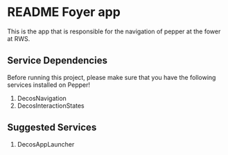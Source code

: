 # README Foyer app #
This is the app that is responsible for the navigation of pepper at the fower at RWS.   

## Service Dependencies ##
Before running this project, please make sure that you have the following services installed on Pepper!   

1. DecosNavigation
2. DecosInteractionStates

## Suggested Services ##

1. DecosAppLauncher